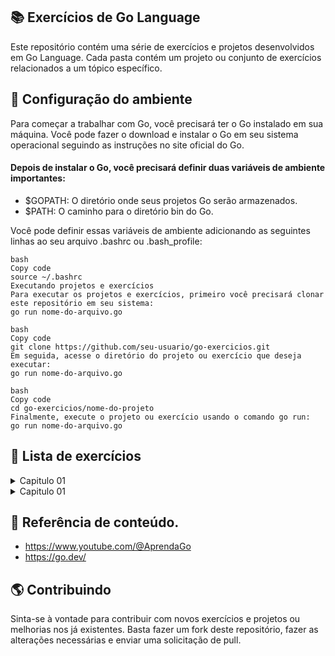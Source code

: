 ##  :books: Exercícios de Go Language
Este repositório contém uma série de exercícios e projetos desenvolvidos em Go Language. Cada pasta contém um projeto ou conjunto de exercícios relacionados a um tópico específico.

## :wrench: Configuração do ambiente
Para começar a trabalhar com Go, você precisará ter o Go instalado em sua máquina. Você pode fazer o download e instalar o Go em seu sistema operacional seguindo as instruções no site oficial do Go.

#### Depois de instalar o Go, você precisará definir duas variáveis de ambiente importantes:

- $GOPATH: O diretório onde seus projetos Go serão armazenados.
- $PATH: O caminho para o diretório bin do Go.

Você pode definir essas variáveis de ambiente adicionando as seguintes linhas ao seu arquivo .bashrc ou .bash_profile:

```
bash
Copy code
source ~/.bashrc
Executando projetos e exercícios
Para executar os projetos e exercícios, primeiro você precisará clonar este repositório em seu sistema:
go run nome-do-arquivo.go
```
```
bash
Copy code
git clone https://github.com/seu-usuario/go-exercicios.git
Em seguida, acesse o diretório do projeto ou exercício que deseja executar:
go run nome-do-arquivo.go
```
```
bash
Copy code
cd go-exercicios/nome-do-projeto
Finalmente, execute o projeto ou exercício usando o comando go run:
go run nome-do-arquivo.go
```

## :open_file_folder: Lista de exercícios
<details>
<summary>Capitulo 01</summary><br>
- Exercicio 01<br>
- Exercicio 02<br>
- Exercicio 03<br>
- Exercicio 04<br>
- Exercicio 05<br>
- Prova: [link](https://docs.google.com/forms/d/e/1FAIpQLScmMK7rjqj9SF2qTaN4Vg6mQX19YWqop7WRSfHjxZT-xbqdVQ/viewform) 
</details>
<details>
<summary>Capitulo 01</summary><br>

</details>

## :link: Referência de conteúdo.
 - https://www.youtube.com/@AprendaGo
 - https://go.dev/

## :earth_americas: Contribuindo
Sinta-se à vontade para contribuir com novos exercícios e projetos ou melhorias nos já existentes. Basta fazer um fork deste repositório, fazer as alterações necessárias e enviar uma solicitação de pull.
